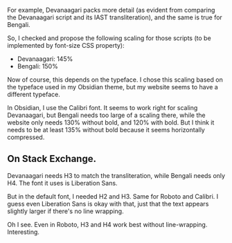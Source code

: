 For example, Devanaagari packs more detail (as evident from comparing the Devanaagari script and its IAST transliteration), and the same is true for Bengali.

So, I checked and propose the following scaling for those scripts (to be implemented by font-size CSS property):

- Devanaagari: 145%
- Bengali: 150%

Now of course, this depends on the typeface. I chose this scaling based on the typeface used in my Obsidian theme, but my website seems to have a different typeface.

In Obsidian, I use the Calibri font. It seems to work right for scaling Devanaagari, but Bengali needs too large of a scaling there, while the website only needs 130% without bold, and 120% with bold. But I think it needs to be at least 135% without bold because it seems horizontally compressed.

## On Stack Exchange.

Devanaagari needs H3 to match the transliteration, while Bengali needs only H4. The font it uses is Liberation Sans.

But in the default font, I needed H2 and H3. Same for Roboto and Calibri. I guess even Liberation Sans is okay with that, just that the text appears slightly larger if there's no line wrapping.

Oh I see. Even in Roboto, H3 and H4 work best without line-wrapping. Interesting.

